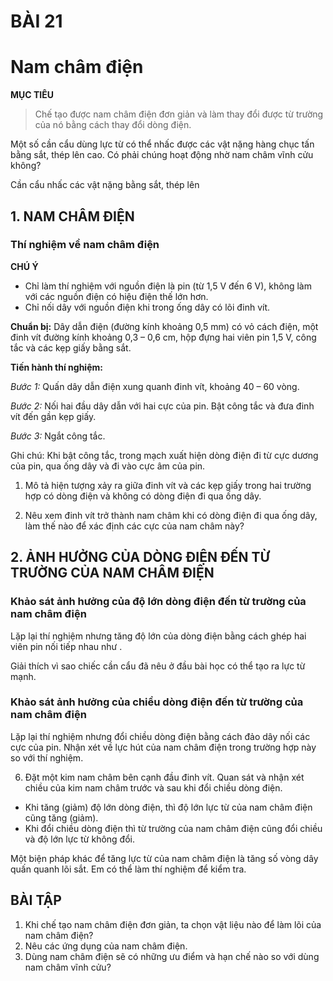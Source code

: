# BÀI 21

# Nam châm điện

**MỤC TIÊU**
> Chế tạo được nam châm điện đơn giản và làm thay đổi được từ trường của nó bằng cách thay đổi dòng điện.

Một số cần cẩu dùng lực từ có thể nhấc được các vật nặng hàng chục tấn bằng sắt, thép lên cao. Có phải chúng hoạt động nhờ nam châm vĩnh cửu không?

Cần cẩu nhấc các vật nặng bằng sắt, thép lên

## 1. NAM CHÂM ĐIỆN

### Thí nghiệm về nam châm điện

**CHÚ Ý**
- Chỉ làm thí nghiệm với nguồn điện là pin (từ 1,5 V đến 6 V), không làm với các nguồn điện có hiệu điện thế lớn hơn.
- Chỉ nối dây với nguồn điện khi trong ống dây có lõi đinh vít.

**Chuẩn bị:** Dây dẫn điện (đường kính khoảng 0,5 mm) có vỏ cách điện, một đinh vít đường kính khoảng 0,3 – 0,6 cm, hộp đựng hai viên pin 1,5 V, công tắc và các kẹp giấy bằng sắt.

**Tiến hành thí nghiệm:**

*Bước 1:* Quấn dây dẫn điện xung quanh đinh vít, khoảng 40 – 60 vòng.

*Bước 2:* Nối hai đầu dây dẫn với hai cực của pin. Bật công tắc và đưa đinh vít đến gần kẹp giấy.

*Bước 3:* Ngắt công tắc.

Ghi chú: Khi bật công tắc, trong mạch xuất hiện dòng điện đi từ cực dương của pin, qua ống dây và đi vào cực âm của pin.

1. Mô tả hiện tượng xảy ra giữa đinh vít và các kẹp giấy trong hai trường hợp có dòng điện và không có dòng điện đi qua ống dây.

2. Nêu xem đinh vít trở thành nam châm khi có dòng điện đi qua ống dây, làm thế nào để xác định các cực của nam châm này?

## 2. ẢNH HƯỞNG CỦA DÒNG ĐIỆN ĐẾN TỪ TRƯỜNG CỦA NAM CHÂM ĐIỆN

### Khảo sát ảnh hưởng của độ lớn dòng điện đến từ trường của nam châm điện

Lặp lại thí nghiệm nhưng tăng độ lớn của dòng điện bằng cách ghép hai viên pin nối tiếp nhau như .

Giải thích vì sao chiếc cần cẩu đã nêu ở đầu bài học có thể tạo ra lực từ mạnh.

### Khảo sát ảnh hưởng của chiều dòng điện đến từ trường của nam châm điện

Lặp lại thí nghiệm nhưng đổi chiều dòng điện bằng cách đảo dây nối các cực của pin. Nhận xét về lực hút của nam châm điện trong trường hợp này so với thí nghiệm.

6. Đặt một kim nam châm bên cạnh đầu đinh vít. Quan sát và nhận xét chiều của kim nam châm trước và sau khi đổi chiều dòng điện.

- Khi tăng (giảm) độ lớn dòng điện, thì độ lớn lực từ của nam châm điện cũng tăng (giảm).
- Khi đổi chiều dòng điện thì từ trường của nam châm điện cũng đổi chiều và độ lớn lực từ không đổi.

Một biện pháp khác để tăng lực từ của nam châm điện là tăng số vòng dây quấn quanh lõi sắt. Em có thể làm thí nghiệm để kiểm tra.


## BÀI TẬP

1. Khi chế tạo nam châm điện đơn giản, ta chọn vật liệu nào để làm lõi của nam châm điện?
2. Nêu các ứng dụng của nam châm điện.
3. Dùng nam châm điện sẽ có những ưu điểm và hạn chế nào so với dùng nam châm vĩnh cửu?
